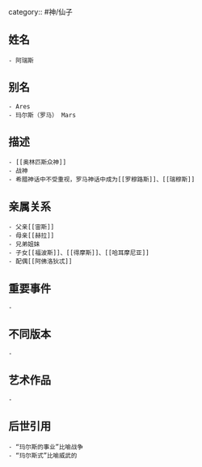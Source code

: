 category:: #神/仙子
## 姓名
	- 阿瑞斯
## 别名
	- Ares
	- 玛尔斯（罗马） Mars
## 描述
	- [[奥林匹斯众神]]
	- 战神
	- 希腊神话中不受重视，罗马神话中成为[[罗穆路斯]]、[[瑞穆斯]]
## 亲属关系
	- 父亲[[宙斯]]
	- 母亲[[赫拉]]
	- 兄弟姐妹
	- 子女[[福波斯]]、[[得摩斯]]、[[哈耳摩尼亚]]
	- 配偶[[阿佛洛狄忒]]
## 重要事件
	-
## 不同版本
	-
## 艺术作品
	-
## 后世引用
	- “玛尔斯的事业”比喻战争
	- “玛尔斯式”比喻威武的
